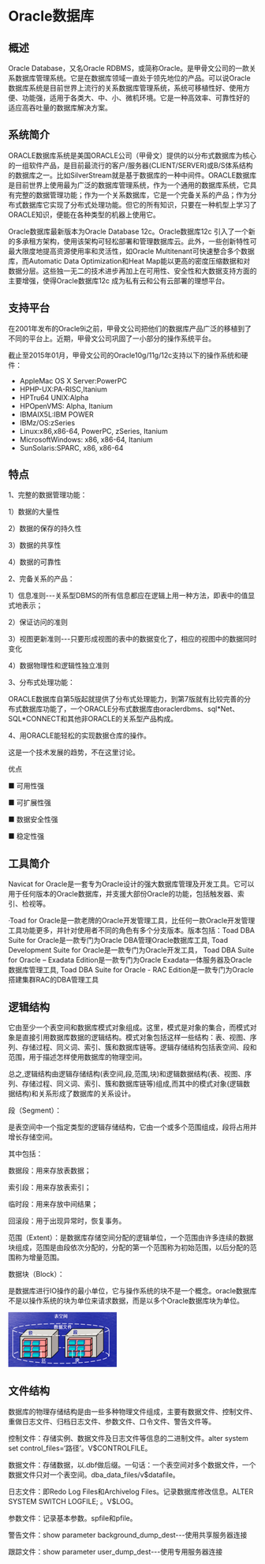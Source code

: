 # Oracle数据库

## 概述

Oracle Database，又名Oracle RDBMS，或简称Oracle。是甲骨文公司的一款关系数据库管理系统。它是在数据库领域一直处于领先地位的产品。可以说Oracle数据库系统是目前世界上流行的关系数据库管理系统，系统可移植性好、使用方便、功能强，适用于各类大、中、小、微机环境。它是一种高效率、可靠性好的 适应高吞吐量的数据库解决方案。

## 系统简介

ORACLE数据库系统是美国ORACLE公司（甲骨文）提供的以分布式数据库为核心的一组软件产品，是目前最流行的客户/服务器\(CLIENT/SERVER\)或B/S体系结构的数据库之一。比如SilverStream就是基于数据库的一种中间件。ORACLE数据库是目前世界上使用最为广泛的数据库管理系统，作为一个通用的数据库系统，它具有完整的数据管理功能；作为一个关系数据库，它是一个完备关系的产品；作为分布式数据库它实现了分布式处理功能。但它的所有知识，只要在一种机型上学习了ORACLE知识，便能在各种类型的机器上使用它。

Oracle数据库最新版本为Oracle Database 12c。Oracle数据库12c 引入了一个新的多承租方架构，使用该架构可轻松部署和管理数据库云。此外，一些创新特性可最大限度地提高资源使用率和灵活性，如Oracle Multitenant可快速整合多个数据库，而Automatic Data Optimization和Heat Map能以更高的密度压缩数据和对数据分层。这些独一无二的技术进步再加上在可用性、安全性和大数据支持方面的主要增强，使得Oracle数据库12c 成为私有云和公有云部署的理想平台。

## 支持平台

在2001年发布的Oracle9i之前，甲骨文公司把他们的数据库产品广泛的移植到了不同的平台上。近期，甲骨文公司巩固了一小部分的操作系统平台。

截止至2015年01月，甲骨文公司的Oracle10g/11g/12c支持以下的操作系统和硬件：

* AppleMac OS X Server:PowerPC
* HPHP-UX:PA-RISC,Itanium
* HPTru64 UNIX:Alpha
* HPOpenVMS: Alpha, Itanium
* IBMAIX5L:IBM POWER
* IBMz/OS:zSeries
* Linux:x86,x86-64, PowerPC, zSeries, Itanium
* MicrosoftWindows: x86, x86-64, Itanium
* SunSolaris:SPARC, x86, x86-64

## 特点

1、完整的数据管理功能：

1）数据的大量性

2）数据的保存的持久性

3）数据的共享性

4）数据的可靠性

2、完备关系的产品：

1）信息准则---关系型DBMS的所有信息都应在逻辑上用一种方法，即表中的值显式地表示；

2）保证访问的准则

3）视图更新准则---只要形成视图的表中的数据变化了，相应的视图中的数据同时变化

4）数据物理性和逻辑性独立准则

3、分布式处理功能：

ORACLE数据库自第5版起就提供了分布式处理能力，到第7版就有比较完善的分布式数据库功能了，一个ORACLE分布式数据库由oraclerdbms、sql\*Net、SQL\*CONNECT和其他非ORACLE的关系型产品构成。

4、用ORACLE能轻松的实现数据仓库的操作。

这是一个技术发展的趋势，不在这里讨论。

优点

■ 可用性强

■ 可扩展性强

■ 数据安全性强

■ 稳定性强

## 工具简介

Navicat for Oracle是一套专为Oracle设计的强大数据库管理及开发工具。它可以用于任何版本的Oracle数据库，并支援大部份Oracle的功能，包括触发器、索引、检视等。

·Toad for Oracle是一款老牌的Oracle开发管理工具，比任何一款Oracle开发管理工具功能更多，并针对使用者不同的角色有多个分支版本。版本包括：Toad DBA Suite for Oracle是一款专门为Oracle DBA管理Oracle数据库工具, Toad Development Suite for Oracle是一款专门为Oracle开发工具， Toad DBA Suite for Oracle – Exadata Edition是一款专门为Oracle Exadata一体服务器及Oracle数据库管理工具, Toad DBA Suite for Oracle - RAC Edition是一款专门为Oracle搭建集群RAC的DBA管理工具

## 逻辑结构

它由至少一个表空间和数据库模式对象组成。这里，模式是对象的集合，而模式对象是直接引用数据库数据的逻辑结构。模式对象包括这样一些结构：表、视图、序列、存储过程、同义词、索引、簇和数据库链等。逻辑存储结构包括表空间、段和范围，用于描述怎样使用数据库的物理空间。

总之,逻辑结构由逻辑存储结构\(表空间,段,范围,块\)和逻辑数据结构\(表、视图、序列、存储过程、同义词、索引、簇和数据库链等\)组成,而其中的模式对象\(逻辑数据结构\)和关系形成了数据库的关系设计。

段（Segment）：

是表空间中一个指定类型的逻辑存储结构，它由一个或多个范围组成，段将占用并增长存储空间。

其中包括：

数据段：用来存放表数据；

索引段：用来存放表索引；

临时段：用来存放中间结果；

回滚段：用于出现异常时，恢复事务。

范围（Extent）：是数据库存储空间分配的逻辑单位，一个范围由许多连续的数据块组成，范围是由段依次分配的，分配的第一个范围称为初始范围，以后分配的范围称为增量范围。

数据块（Block）：

是数据库进行IO操作的最小单位，它与操作系统的块不是一个概念。oracle数据库不是以操作系统的块为单位来请求数据，而是以多个Oracle数据库块为单位。

![](/assets/import-oracle-01.png)

## 文件结构

数据库的物理存储结构是由一些多种物理文件组成，主要有数据文件、控制文件、重做日志文件、归档日志文件、参数文件、口令文件、警告文件等。

控制文件：存储实例、数据文件及日志文件等信息的二进制文件。alter system set control\_files=‘路径’。V$CONTROLFILE。

数据文件：存储数据，以.dbf做后缀。一句话：一个表空间对多个数据文件，一个数据文件只对一个表空间。dba\_data\_files/v$datafile。

日志文件：即Redo Log Files和Archivelog Files。记录数据库修改信息。ALTER SYSTEM SWITCH LOGFILE; 。V$LOG。

参数文件：记录基本参数。spfile和pfile。

警告文件：show parameter background\_dump\_dest---使用共享服务器连接

跟踪文件：show parameter user\_dump\_dest---使用专用服务器连接





